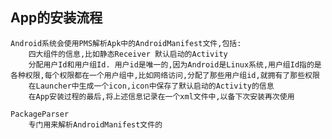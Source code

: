 ## App的安装流程

    Android系统会使用PMS解析Apk中的AndroidManifest文件,包括:
        四大组件的信息,比如静态Receiver 默认启动的Activity
        分配用户Id和用户组Id. 用户id是唯一的,因为Android是Linux系统,用户组Id指的是各种权限,每个权限都在一个用户组中,比如网络访问,分配了那些用户组id,就拥有了那些权限
        在Launcher中生成一个icon,icon中保存了默认启动的Activity的信息
        在App安装过程的最后,将上述信息记录在一个xml文件中,以备下次安装再次使用

    PackageParser
        专门用来解析AndroidManifest文件的